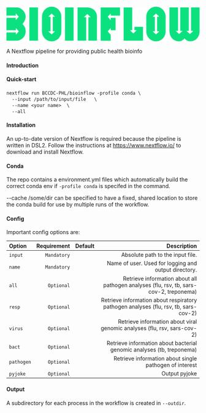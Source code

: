 ![image](pics/bioinflow_logo.png)

A Nextflow pipeline for providing public health bioinfo

#### Introduction



#### Quick-start

```
nextflow run BCCDC-PHL/bioinflow -profile conda \
  --input /path/to/input/file   \
  --name <your name>  \
  --all
```


#### Installation
An up-to-date version of Nextflow is required because the pipeline is written in DSL2. Follow the instructions at https://www.nextflow.io/ to download and install Nextflow.


#### Conda
The repo contains a environment.yml files which automatically build the correct conda env if `-profile conda` is specifed in the command. 

--cache /some/dir can be specified to have a fixed, shared location to store the conda build for use by multiple runs of the workflow.

#### Config

Important config options are:

| Option        | Requirement | Default  | Description                                                                                                         |
|:--------------|------------:|---------:|-----------------------------------------------------------------------------------------------------------:|
| `input`       | `Mandatory` |          |Absolute path to the input file.                                                                                     |
| `name`        | `Mandatory` |          | Name of user. Used for logging and output directory.                                                                |
| `all `        | `Optional`  |          | Retrieve information about all pathogen analyses (flu, rsv, tb, sars-cov-2, treponema)                              |
| `resp `       | `Optional`  |          | Retrieve information about respiratory pathogen analyses (flu, rsv, tb, sars-cov-2)                                 |
| `virus`       | `Optional`  |          | Retrieve information about viral genomic analyses (flu, rsv, sars-cov-2)                                            |
| `bact`        | `Optional`  |          | Retrieve information about bacterial genomic analyses (tb, treponema)                                               |
| `pathogen`    | `Optional`  |          | Retrieve information about single pathogen of interest                                                              |
| `pyjoke`      | `Optional`  |          | Output pyjoke                                                                                                       |

#### Output
A subdirectory for each process in the workflow is created in `--outdir`. 





